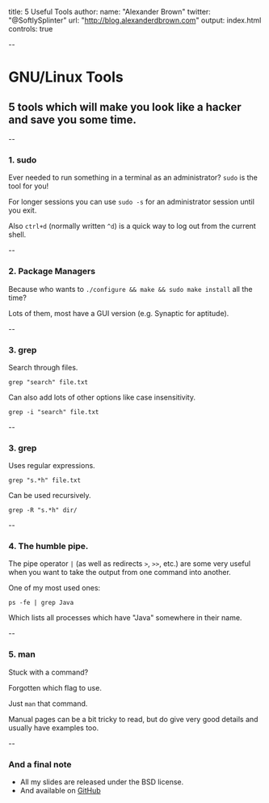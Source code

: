 title: 5 Useful Tools
author:
  name: "Alexander Brown"
  twitter: "@SoftlySplinter"
  url: "http://blog.alexanderdbrown.com"
output: index.html
controls: true

--

# GNU/Linux Tools
## 5 tools which will make you look like a hacker and save you some time.

--

### 1. sudo

Ever needed to run something in a terminal as an administrator? ``sudo`` is the
tool for you!

For longer sessions you can use ``sudo -s`` for an administrator session until
you exit.

Also ``ctrl+d`` (normally written ``^d``) is a quick way to log out from the 
current shell.

--

### 2. Package Managers

Because who wants to ``./configure && make && sudo make install`` all the time?


Lots of them, most have a GUI version (e.g. Synaptic for aptitude).

--

### 3. grep

Search through files.

``grep "search" file.txt``

Can also add lots of other options like case insensitivity.

``grep -i "search" file.txt``

--

### 3. grep

Uses regular expressions.

``grep "s.*h" file.txt``

Can be used recursively.

``grep -R "s.*h" dir/``

--

### 4. The humble pipe.

The pipe operator ``|`` (as well as redirects ``>``, ``>>``, etc.) are some very
useful when you want to take the output from one command into another.

One of my most used ones:

``ps -fe | grep Java``

Which lists all processes which have "Java" somewhere in their name.

--

### 5. man

Stuck with a command?

Forgotten which flag to use.

Just ``man`` that command.

Manual pages can be a bit tricky to read, but do give very good details and 
usually have examples too.

--

### And a final note

* All my slides are released under the BSD license.
* And available on [GitHub](https://github.com/SoftlySplinter/wwlug-5-useful-tools)
